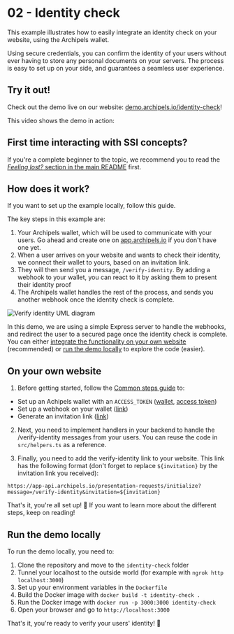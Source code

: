 # 02 - Identity check

This example illustrates how to easily integrate an identity check on your website, using the Archipels wallet.

Using secure credentials, you can confirm the identity of your users without ever having to store any personal documents on your servers. The process is easy to set up on your side, and guarantees a seamless user experience.

## Try it out!

Check out the demo live on our website: [demo.archipels.io/identity-check](https://demo.archipels.io/identity-check)!

This video shows the demo in action:

## First time interacting with SSI concepts?

If you're a complete beginner to the topic, we recommend you to read the [_Feeling lost?_ section in the main README](../README.md#feeling-lost) first.

## How does it work?

If you want to set up the example locally, follow this guide.

The key steps in this example are:
1. Your Archipels wallet, which will be used to communicate with your users. Go ahead and create one on [app.archipels.io](https://app.archipels.io) if you don't have one yet.
2. When a user arrives on your website and wants to check their identity, we connect their wallet to yours, based on an invitation link.
3. They will then send you a message, `/verify-identity`. By adding a webhook to your wallet, you can react to it by asking them to present their identity proof
4. The Archipels wallet handles the rest of the process, and sends you another webhook once the identity check is complete.

![Verify identity UML diagram](https://www.plantuml.com/plantuml/proxy?cache=no&src=https://raw.githubusercontent.com/Archipels-io/demos/main/identity-check/verify-identity.iuml)

In this demo, we are using a simple Express server to handle the webhooks, and redirect the user to a secured page once the identity check is complete.
You can either [integrate the functionality on your own website](#on-your-own-website) (recommended) or [run the demo locally](#run-the-demo-locally) to explore the code (easier).

## On your own website

1. Before getting started, follow the [Common steps guide](../COMMON_STEPS.md) to:
- Set up an Achipels wallet with an `ACCESS_TOKEN` ([wallet](../COMMON_STEPS.md#create-a-wallet), [access token](../COMMON_STEPS.md#create-an-access-token))
- Set up a webhook on your wallet ([link](../COMMON_STEPS.md#create-a-webhook))
- Generate an invitation link ([link](../COMMON_STEPS.md#generate-an-invitation-link))

2. Next, you need to implement handlers in your backend to handle the /verify-identity messages from your users. You can reuse the code in `src/helpers.ts` as a reference.

3. Finally, you need to add the verify-identity link to your website. This link has the following format (don't forget to replace `${invitation}` by the invitation link you received):

```
https://app-api.archipels.io/presentation-requests/initialize?message=/verify-identity&invitation=${invitation}
```

That's it, you're all set up! 🎉
If you want to learn more about the different steps, keep on reading!

## Run the demo locally

To run the demo locally, you need to:

1. Clone the repository and move to the `identity-check` folder
2. Tunnel your localhost to the outside world (for example with `ngrok http localhost:3000`)
3. Set up your environment variables in the `Dockerfile`
4. Build the Docker image with `docker build -t identity-check .`
5. Run the Docker image with `docker run -p 3000:3000 identity-check`
6. Open your browser and go to `http://localhost:3000`

That's it, you're ready to verify your users' identity! 🎉